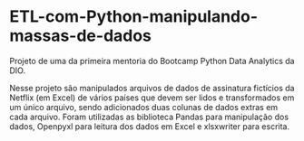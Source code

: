 # ETL-com-Python-manipulando-massas-de-dados
Projeto de uma da primeira mentoria do Bootcamp Python Data Analytics da DIO.

Nesse projeto são manipulados arquivos de dados de assinatura fictícios da Netflix (em Excel) de vários países
que devem ser lidos e transformados em um único arquivo, sendo adicionados duas colunas de dados extras em cada arquivo.
Foram utilizadas as biblioteca Pandas para manipulação dos dados, Openpyxl para leitura dos dados em Excel e xlsxwriter para escrita.
